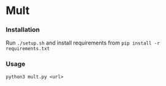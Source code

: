 # Mult

### Installation

Run `./setup.sh` and install requirements from `pip install -r requirements.txt`

### Usage

`python3 mult.py <url>`
